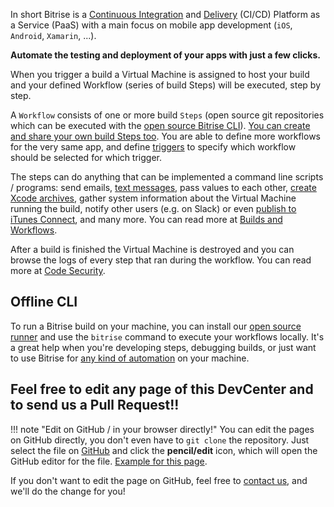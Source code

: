 In short Bitrise is a [Continuous Integration](https://en.wikipedia.org/wiki/Continuous_integration)
and [Delivery](https://en.wikipedia.org/wiki/Continuous_delivery) (CI/CD) Platform as a Service (PaaS)
with a main focus on mobile app development (`iOS`, `Android`, `Xamarin`, ...).

__Automate the testing and deployment of your apps with just a few clicks.__

When you trigger a build a Virtual Machine is assigned to host
your build and your defined Workflow (series of build Steps) will be executed, step by step.

A `Workflow` consists of one or more build `Steps` (open source git repositories
which can be executed with the [open source Bitrise CLI](https://www.bitrise.io/cli)).
[You can create and share your own build Steps too](https://github.com/bitrise-steplib/step-template).
You are able to define more workflows for the very same app,
and define [triggers](https://bitrise-io.github.io/devcenter/webhooks/trigger-map/) to specify which workflow should be selected for
which trigger.

The steps can do anything that can be implemented a command line scripts / programs:
send emails, [text messages](https://github.com/bitrise-io/steps-sms-text-message),
pass values to each other, [create Xcode archives](https://github.com/bitrise-io/steps-xcode-archive),
gather system information about the Virtual Machine
running the build, notify other users (e.g. on Slack)
or even [publish to iTunes Connect](https://github.com/bitrise-io/steps-deploy-to-itunesconnect-deliver), and many more.
You can read more at [Builds and Workflows](/getting-started/builds-and-workflows).

After a build is finished the Virtual Machine is destroyed and you can browse
the logs of every step that ran during the workflow.
You can read more at [Code Security](/getting-started/code-security).


## Offline CLI

To run a Bitrise build on your machine, you can install our [open source runner](https://www.bitrise.io/cli)
and use the `bitrise` command to execute your workflows locally.
It's a great help when you're developing steps, debugging builds,
or just want to use Bitrise for [any kind of automation](https://github.com/bitrise-io/steps-random-quote) on your machine.


## Feel free to edit any page of this DevCenter and to send us a Pull Request!!

!!! note "Edit on GitHub / in your browser directly!"
    You can edit the pages on GitHub directly,
    you don't even have to `git clone` the repository.
    Just select the file on [GitHub](https://github.com/bitrise-io/devcenter)
    and click the **pencil/edit** icon,
    which will open the GitHub editor for the file.
    [Example for this page](https://github.com/bitrise-io/devcenter/edit/master/docs/index.md).

If you don't want to edit the page on GitHub,
feel free to [contact us](https://www.bitrise.io/contact),
and we'll do the change for you!
